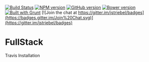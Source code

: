 [![Build Status](https://travis-ci.org/zamamohammed/FullStack.svg?branch=master)](https://travis-ci.org/zamamohammed/FullStack)
[![NPM version](https://badge.fury.io/js/badge-list.svg)](http://badge.fury.io/js/badge-list)
[![GitHub version](https://badge.fury.io/gh/boennemann%2Fbadges.svg)](http://badge.fury.io/gh/boennemann%2Fbadges)
[![Bower version](https://badge.fury.io/bo/badges.svg)](http://badge.fury.io/bo/badges)
[![Built with Grunt](https://cdn.gruntjs.com/builtwith.png)](http://gruntjs.com/)
[![Join the chat at https://gitter.im/jstriebel/badges](https://badges.gitter.im/Join%20Chat.svg)](https://gitter.im/jstriebel/badges)


# FullStack
Travis Installation
